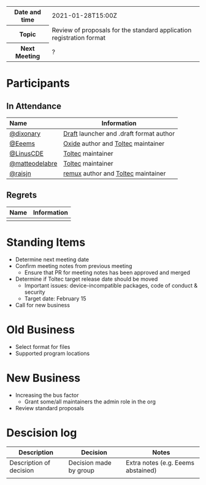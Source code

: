 <table>
<tr>
    <th>Date and time</th>
    <td>2021-01-28T15:00Z</td>
</tr>
<tr>
    <th>Topic</th>
    <td>Review of proposals for the standard application registration format</td>
</tr>
<tr>
    <th>Next Meeting</th>
    <td>?</td>
</tr>
</table>


# Participants

## In Attendance

| Name                                               | Information                                                  |
| :------------------------------------------------- | ------------------------------------------------------------ |
| [@dixonary](https://github.com/dixonary)           | [Draft](https://github.com/dixonary/draft-reMarkable) launcher and .draft format author |
| [@Eeems](https://github.com/Eeems)                 | [Oxide](https://github.com/Eeems/oxide) author and [Toltec](https://github.com/toltec-dev/toltec) maintainer |
| [@LinusCDE](https://github.com/LinusCDE)           | [Toltec](https://github.com/toltec-dev/toltec) maintainer    |
| [@matteodelabre](https://github.com/matteodelabre) | [Toltec](https://github.com/toltec-dev/toltec) maintainer    |
| [@raisjn](https://github.com/raisjn)               | [remux](https://rmkit.dev/apps/remux) author and [Toltec](https://github.com/toltec-dev/toltec) maintainer |

## Regrets

| Name | Information |
| ---- | ----------- |
|      |             |

# Standing Items

- Determine next meeting date
- Confirm meeting notes from previous meeting
    - Ensure that PR for meeting notes has been approved and merged
- Determine if Toltec target release date should be moved
    - Important issues: device-incompatible packages, code of conduct & security
    - Target date: February 15
- Call for new business

# Old Business

- Select format for files
- Supported program locations

# New Business

- Increasing the bus factor
    - Grant some/all maintainers the admin role in the org
- Review standard proposals

# Descision log

| Description             | Decision               | Notes                              |
| ----------------------- | ---------------------- | ---------------------------------- |
| Description of decision | Decision made by group | Extra notes (e.g. Eeems abstained) |
|                         |                        |                                    |

